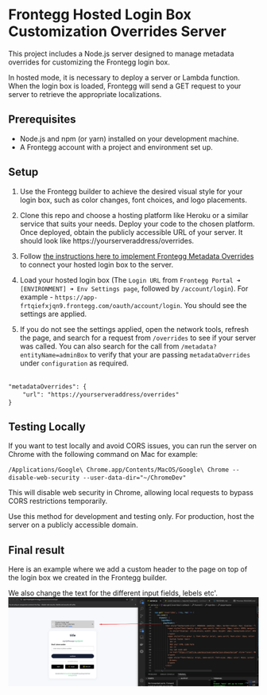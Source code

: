 # Frontegg Hosted Login Box Customization Overrides Server

This project includes a Node.js server designed to manage metadata overrides for customizing the Frontegg login box.

In hosted mode, it is necessary to deploy a server or Lambda function. When the login box is loaded, Frontegg will send a GET request to your server to retrieve the appropriate localizations.


## Prerequisites

- Node.js and npm (or yarn) installed on your development machine.
- A Frontegg account with a project and environment set up.


## Setup

1. Use the Frontegg builder to achieve the desired visual style for your login box, such as color changes, font choices, and logo placements.


2. Clone this repo and choose a hosting platform like Heroku or a similar service that suits your needs. Deploy your code to the chosen platform. Once deployed, obtain the publicly accessible URL of your server. It should look like https://yourserveraddress/overrides.

3. Follow [the instructions here to implement Frontegg Metadata Overrides]([https://docs.frontegg.com/docs/hosted-and-embedded-setup#getting-started-with-metadataoverrides](https://developers.frontegg.com/sdks/customizations/configuration#customization-in-the-hosted-mode)) to connect your hosted login box to the server.

4. Load your hosted login box (The `Login URL` from `Frontegg Portal ➜ [ENVIRONMENT] ➜ Env Settings page`, followed by `/account/login`). For example - `https://app-frtqiefxjqn9.frontegg.com/oauth/account/login`. You should see the settings are applied.

5. If you do not see the settings applied, open the network tools, refresh the page, and search for a request from `/overrides` to see if your server was called. You can also search for the call from `/metadata?entityName=adminBox` to verify that your are passing `metadataOverrides` under `configuration` as required.

```

"metadataOverrides": {
    "url": "https://yourserveraddress/overrides"
}

```

## Testing Locally

If you want to test locally and avoid CORS issues, you can run the server on Chrome with the following command on Mac for example:
```
/Applications/Google\ Chrome.app/Contents/MacOS/Google\ Chrome --disable-web-security --user-data-dir="~/ChromeDev"
```
This will disable web security in Chrome, allowing local requests to bypass CORS restrictions temporarily.

Use this method for development and testing only. For production, host the server on a publicly accessible domain.

## Final result
Here is an example where we add a custom header to the page on top of the login box we created in the Frontegg builder.

We also change the text for the different input fields, lebels etc'.
![Screenshot](screenshot.png)



